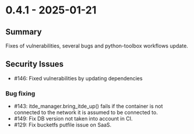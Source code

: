 # 0.4.1 - 2025-01-21

## Summary

Fixes of vulnerabilities, several bugs and python-toolbox workflows update.

## Security Issues

* #146: Fixed vulnerabilities by updating dependencies

### Bug fixing

* #143: itde_manager.bring_itde_up() fails if the container is not connected to the network it is assumed to be connected to.
* #149: Fix DB version not taken into account in CI.
* #129: Fix bucketfs putfile issue on SaaS.
